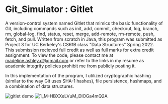 # Git_Simulator : Gitlet
A version-control system named Gitlet that mimics the basic functionality of Git, including commands such as init, add, commit, checkout, log, branch, rm, global-log, find, status, reset, merge, add-remote, rm-remote, push, fetch, and pull. Written from scratch in Java, this program was submitted as Project 3 for UC Berkeley's CS61B class "Data Structures" Spring 2022. This submission recieved full credit as well as full marks for extra credit assignment. To view the code, please contact me at madeline.ashley.d@gmail.com or refer to the links in my resume as academic integrity policies prohibit me from publicly posting it. 

In this implementation of the program, I utilized cryptographic hashing (similar to the way Git uses SHA-1 hashes), file persistence, hashmaps, and a combination of data structures. 


![gitlet demo](https://user-images.githubusercontent.com/94712005/176847728-5285c57e-c223-4a76-980d-010317104553.png)
![1_M-HBXXeLVuM_DlOGa4mQ2A](https://user-images.githubusercontent.com/94712005/176847742-dcbb2568-b5e4-4c20-bdc1-35486c3cbb36.png)
